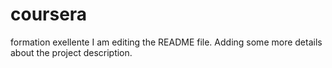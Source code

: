 # coursera
formation exellente
I am editing the README file. Adding some more details about the project description.
